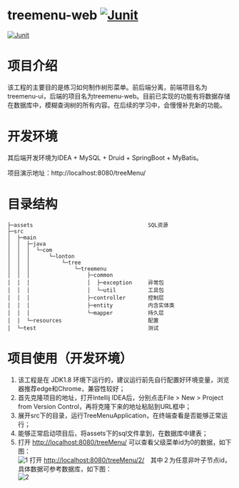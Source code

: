 # treemenu-web [![Junit](https://github.com/Sally1005/treemenu-web/actions/workflows/workflow.yml/badge.svg?event=push)](https://github.com/Sally1005/treemenu-web/actions/workflows/workflow.yml)
[![Junit](https://github.com/Sally1005/treemenu-web/actions/workflows/workflow.yml/badge.svg)](https://github.com/Sally1005/treemenu-web/actions/workflows/workflow.yml)

# 项目介绍

该工程的主要目的是练习如何制作树形菜单。前后端分离，前端项目名为treemenu-ui，后端的项目名为treemenu-web。目前已实现的功能有将数据存储在数据库中，模糊查询树的所有内容。在后续的学习中，会慢慢补充新的功能。



# 开发环境

其后端开发环境为IDEA + MySQL + Druid + SpringBoot + MyBatis。

项目演示地址：http://localhost:8080/treeMenu/  
     



# 目录结构

```          
├─assets                                    SQL资源
├─src
│  ├─main
│  │  ├─java
│  │  │  └─com
│  │  │      └─lonton
│  │  │          └─tree
│  │  │              └─treemenu
│  │  │                  ├─common
│  │  │                  │  ├─exception     异常包      
│  │  │                  │  └─util          工具包     
│  │  │                  ├─controller       控制层  
│  │  │                  ├─entity           内含实体类   
│  │  │                  └─mapper           持久层                                       
│  │  └─resources                           配置   
│  └─test                                   测试  
```


# 项目使用（开发环境）

1. 该工程是在 JDK1.8 环境下运行的，建议运行前先自行配置好环境变量，浏览器推荐edge和Chrome，兼容性较好；
2. 首先克隆项目的地址，打开Intellij IDEA后，分别点击File > New > Project from Version Control，再将克隆下来的地址粘贴到URL框中；
3. 展开src下的目录，运行TreeMenuApplication，在终端查看是否能够正常运行；
4. 能够正常启动项目后，将assets下的sql文件拿到，在数据库中建表；
5. 打开 <http://localhost:8080/treeMenu/> 可以查看父级菜单id为0的数据，如下图：<br/>
![1](https://github.com/Sally1005/treemenu-web/blob/master/.README_images/01.png)
   打开 <http://localhost:8080/treeMenu/2/>　其中２为任意非叶子节点id，具体数据可参考数据库，如下图：<br/>
![2](https://github.com/Sally1005/treemenu-web/blob/master/.README_images/02.png)


